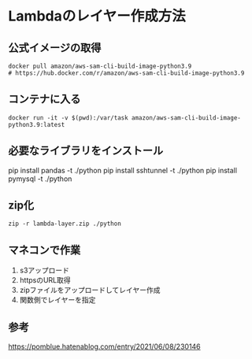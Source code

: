 # Lambdaのレイヤー作成方法
## 公式イメージの取得
```
docker pull amazon/aws-sam-cli-build-image-python3.9
# https://hub.docker.com/r/amazon/aws-sam-cli-build-image-python3.9
```
## コンテナに入る
```
docker run -it -v $(pwd):/var/task amazon/aws-sam-cli-build-image-python3.9:latest
```
## 必要なライブラリをインストール
pip install pandas -t ./python
pip install sshtunnel -t ./python
pip install pymysql -t ./python
## zip化
```
zip -r lambda-layer.zip ./python
```
## マネコンで作業
1. s3アップロード
2. httpsのURL取得
3. zipファイルをアップロードしてレイヤー作成
4. 関数側でレイヤーを指定
## 参考
https://pomblue.hatenablog.com/entry/2021/06/08/230146
